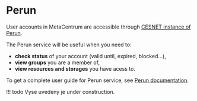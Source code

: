 # Perun

User accounts in MetaCentrum are accessible through [CESNET instance of Perun](https://perun.aai.cesnet.cz).

The Perun service will be useful when you need to:

- **check status** of your account (valid until, expired, blocked...),
- **view groups** you are a member of,
- **view resources and storages** you have acess to.

To get a complete user guide for Perun service, see [Perun documentation](https://perunaai.atlassian.net/wiki/spaces/PERUN/pages/524289/User+Documentation).

!!! todo
    Vyse uvedeny je under construction.

